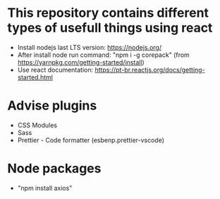 # This repository contains different types of usefull things using react

- Install nodejs last LTS version: https://nodejs.org/
- After install node run command: "npm i -g corepack" (from https://yarnpkg.com/getting-started/install)
- Use react documentation: https://pt-br.reactjs.org/docs/getting-started.html

# Advise plugins

- CSS Modules
- Sass
- Prettier - Code formatter (esbenp.prettier-vscode)

# Node packages

- "npm install axios"
